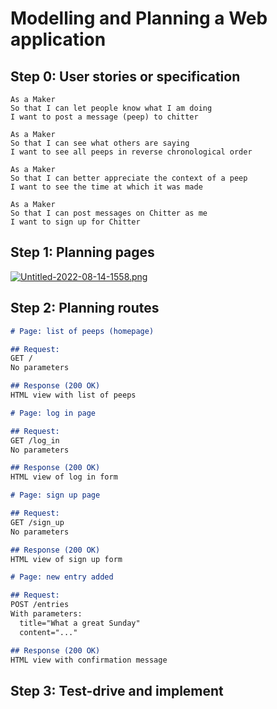 # Modelling and Planning a Web application

## Step 0: User stories or specification

```
As a Maker
So that I can let people know what I am doing  
I want to post a message (peep) to chitter

As a Maker
So that I can see what others are saying  
I want to see all peeps in reverse chronological order

As a Maker
So that I can better appreciate the context of a peep
I want to see the time at which it was made

As a Maker
So that I can post messages on Chitter as me
I want to sign up for Chitter
```

## Step 1: Planning pages

[![Untitled-2022-08-14-1558.png](https://i.postimg.cc/CxbSL8Yk/Untitled-2022-08-14-1558.png)](https://postimg.cc/v48p0c4Z)

## Step 2: Planning routes
```md
# Page: list of peeps (homepage)

## Request:
GET /
No parameters

## Response (200 OK)
HTML view with list of peeps
```

```md
# Page: log in page 

## Request:
GET /log_in
No parameters

## Response (200 OK)
HTML view of log in form
```

```md
# Page: sign up page

## Request:
GET /sign_up
No parameters

## Response (200 OK)
HTML view of sign up form
```

```md
# Page: new entry added

## Request:
POST /entries
With parameters:
  title="What a great Sunday"
  content="..."

## Response (200 OK)
HTML view with confirmation message
```

## Step 3: Test-drive and implement